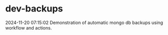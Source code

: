 # dev-backups
2024-11-20 07:15:02 Demonstration of automatic mongo db backups using workflow and actions.
